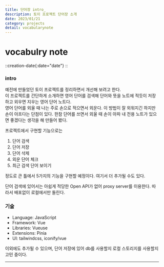 ```yaml
---
title: 단어장 intro_
description: 토이 프로젝트 단어장 소개
date: 2023/01/21
category: projects
detail: vocabularynote
---
```


# vocabulry note
::creation-date{:date="date"}
::

### intro
예전에 만들었던 토이 프로젝트를 정리하면서 개선해 보려고 한다.  
이 프로젝트를 간단하게 소개하면 영어 단어를 검색해 단어와 뜻을 노트에 적듯이 저장하고 외우면 지우는 영어 단어 노트다.  
영어 단어를 외울 때 나는 주로 손으로 적으면서 외운다. 이 방법이 잘 외워지긴 하지만 손이 아프다는 단점이 있다. 한참 단어를 쓰면서 외울 때 손이 아파 내 전용 노트가 있으면 좋겠다는 생각을 해 만들어 봤다.   

프로젝트에서 구현할 기능으로는
1. 단어 검색
2. 단어 저장
3. 단어 삭제
4. 외운 단어 체크
5. 최근 검색 단어 보이기

정도로 큰 틀에서 5가지의 기능을 구현할 예정이다. 여기서 더 추가될 수도 있다.  

단어 검색에 있어서는 아쉽게 적당한 Open API가 없어 proxy server를 이용한다. 따라서 배포없이 로컬에서만 돌린다.


### 기술
- Language: JavaScript
- Framework: Vue
- Libraries: Vueuse
- Extensions: Pinia
- UI: tailwindcss, iconify/vue  

이외에도 추가될 수 있으며, 단어 저장에 있어 db를 사용할지 로컬 스토리지를 사용할지 고민 중이다.

---